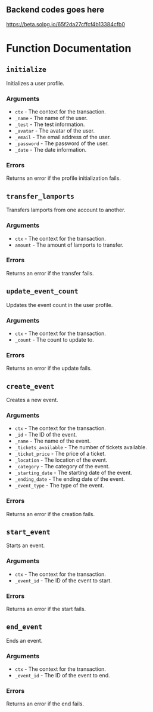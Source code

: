 ## Backend codes goes here

https://beta.solpg.io/65f2da27cffcf4b13384cfb0


# Function Documentation

## `initialize`

Initializes a user profile.

### Arguments

- `ctx` - The context for the transaction.
- `_name` - The name of the user.
- `_test` - The test information.
- `_avatar` - The avatar of the user.
- `_email` - The email address of the user.
- `_password` - The password of the user.
- `_date` - The date information.

### Errors

Returns an error if the profile initialization fails.

## `transfer_lamports`

Transfers lamports from one account to another.

### Arguments

- `ctx` - The context for the transaction.
- `amount` - The amount of lamports to transfer.

### Errors

Returns an error if the transfer fails.

## `update_event_count`

Updates the event count in the user profile.

### Arguments

- `ctx` - The context for the transaction.
- `_count` - The count to update to.

### Errors

Returns an error if the update fails.

## `create_event`

Creates a new event.

### Arguments

- `ctx` - The context for the transaction.
- `_id` - The ID of the event.
- `_name` - The name of the event.
- `_tickets_available` - The number of tickets available.
- `_ticket_price` - The price of a ticket.
- `_location` - The location of the event.
- `_category` - The category of the event.
- `_starting_date` - The starting date of the event.
- `_ending_date` - The ending date of the event.
- `_event_type` - The type of the event.

### Errors

Returns an error if the creation fails.

## `start_event`

Starts an event.

### Arguments

- `ctx` - The context for the transaction.
- `_event_id` - The ID of the event to start.

### Errors

Returns an error if the start fails.

## `end_event`

Ends an event.

### Arguments

- `ctx` - The context for the transaction.
- `_event_id` - The ID of the event to end.

### Errors

Returns an error if the end fails.

